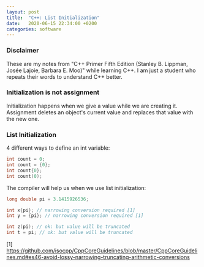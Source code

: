 ```yaml
---
layout: post
title:  "C++: List Initialization"
date:   2020-06-15 22:34:00 +0200
categories: software
---
```

### Disclaimer
These are my notes from "C++ Primer Fifth Edition (Stanley B. Lippman, Josée Lajoie, Barbara E. Moo)" while learning C++. I am just a student who repeats their words to understand C++ better.

### Initialization is not assignment
Initialization happens when we give a value while we are creating it. 
Assignment deletes an object's current value and replaces that value with the new one.

### List Initialization
4 different ways to define an int variable:

```cpp
int count = 0;
int count = {0};
int count{0};
int count(0);
```

The compiler will help us when we use list initialization:
```cpp
long double pi = 3.1415926536;

int x{pi}; // narrowing conversion required [1]
int y = {pi}; // narrowing conversion required [1]

int z(pi); // ok: but value will be truncated
int t = pi; // ok: but value will be truncated
```

[1] <https://github.com/isocpp/CppCoreGuidelines/blob/master/CppCoreGuidelines.md#es46-avoid-lossy-narrowing-truncating-arithmetic-conversions>